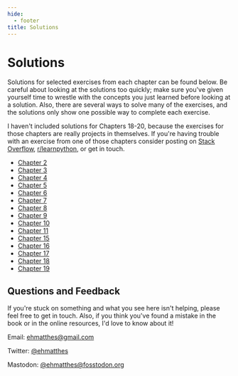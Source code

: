 ```yaml
---
hide:
  - footer
title: Solutions
---
```


# Solutions

Solutions for selected exercises from each chapter can be found below. Be careful about looking at the solutions too quickly; make sure you've given yourself time to wrestle with the concepts you just learned before looking at a solution. Also, there are several ways to solve many of the exercises, and the solutions only show one possible way to complete each exercise.

I haven't included solutions for Chapters 18-20, because the exercises for those chapters are really projects in themselves. If you're having trouble with an exercise from one of those chapters consider posting on [Stack Overflow](https://stackoverflow.com/), [r/learnpython](https://www.reddit.com/r/learnpython/), or get in touch.

- [Chapter 2](chapter_2.md)
- [Chapter 3](chapter_3.md)
- [Chapter 4](chapter_4.md)
- [Chapter 5](chapter_5.md)
- [Chapter 6](chapter_6.md)
- [Chapter 7](chapter_7.md)
- [Chapter 8](chapter_8.md)
- [Chapter 9](chapter_9.md)
- [Chapter 10](chapter_10.md)
- [Chapter 11](chapter_11.md)
- [Chapter 15](chapter_15.md)
- [Chapter 16](chapter_16.md)
- [Chapter 17](chapter_17.md)
- [Chapter 18](chapter_18.md)
- [Chapter 19](chapter_19.md)

Questions and Feedback
---

If you're stuck on something and what you see here isn't helping, please feel free to get in touch. Also, if you think you've found a mistake in the book or in the online resources, I'd love to know about it!

Email: [ehmatthes@gmail.com](mailto:ehmatthes@gmail.com)

Twitter: [@ehmatthes](https://twitter.com/ehmatthes/)

Mastodon: [@ehmatthes@fosstodon.org](https://fosstodon.org/@ehmatthes)